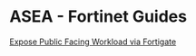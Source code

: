 # ASEA - Fortinet Guides

[Expose Public Facing Workload via Fortigate](public-facing-workload-via-fortigate.md)
